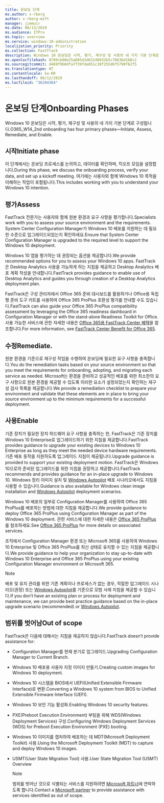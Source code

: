 ```yaml
---
title: 온보딩 단계
ms.author: v-rberg
author: v-rberg-msft
manager: jimmuir
ms.date: 08/13/2019
ms.audience: ITPro
ms.topic: overview
ms.service: windows-10-administration
localization_priority: Priority
ms.collection: FastTrack
description: Windows 10 온보딩은 시작, 평가, 재구성 및 사용의 네 가지 기본 단계로 구성됩니다.
ms.openlocfilehash: 0789cb80e25a085d2d631d6032b5c7663bd1b8c2
ms.sourcegitcommit: d469f9b0dfa7f39fde051c38f255d6f5790f62f5
ms.translationtype: HT
ms.contentlocale: ko-KR
ms.lasthandoff: 08/12/2019
ms.locfileid: "36294364"
---
```

# <a name="onboarding-phases"></a><span data-ttu-id="3627c-103">온보딩 단계</span><span class="sxs-lookup"><span data-stu-id="3627c-103">Onboarding Phases</span></span>

<span data-ttu-id="3627c-104">Windows 10 온보딩은 시작, 평가, 재구성 및 사용의 네 가지 기본 단계로 구성됩니다.</span><span class="sxs-lookup"><span data-stu-id="3627c-104">O365_W14_2nd onboarding has four primary phases—Initiate, Assess, Remediate, and Enable.</span></span>

## <a name="initiate"></a><span data-ttu-id="3627c-105">시작</span><span class="sxs-lookup"><span data-stu-id="3627c-105">Initiate phase</span></span>

<span data-ttu-id="3627c-106">이 단계에서는 온보딩 프로세스를 논의하고, 데이터를 확인하며, 킥오프 모임을 설정합니다.</span><span class="sxs-lookup"><span data-stu-id="3627c-106">During this phase, we discuss the onboarding process, verify your data, and set up a kickoff meeting.</span></span> <span data-ttu-id="3627c-107">여기에는 사용자와 함께 Windows 10 목적을 이해하는 작업이 포함됩니다.</span><span class="sxs-lookup"><span data-stu-id="3627c-107">This includes working with you to understand your Windows 10 intention.</span></span>

## <a name="assess"></a><span data-ttu-id="3627c-108">평가</span><span class="sxs-lookup"><span data-stu-id="3627c-108">Assess</span></span>

<span data-ttu-id="3627c-109">FastTrack 전문가는 사용자와 함께 원본 환경과 요구 사항을 평가합니다.</span><span class="sxs-lookup"><span data-stu-id="3627c-109">Specialists work with you to assess your source environment and the requirements.</span></span> <span data-ttu-id="3627c-110">System Center Configuration Manager가 Windows 10 배포를 지원하는 데 필요한 수준으로 업그레이드되었는지 확인하세요.</span><span class="sxs-lookup"><span data-stu-id="3627c-110">Ensure that System Center Configuration Manager is upgraded to the required level to support the Windows 10 deployment.</span></span> 

<span data-ttu-id="3627c-111">Windows 10 앱을 평가하는 데 권장되는 옵션을 제공합니다.</span><span class="sxs-lookup"><span data-stu-id="3627c-111">We provide recommended options for you to assess your Windows 10 apps.</span></span> <span data-ttu-id="3627c-112">FastTrack은 Desktop Analytics 사용을 가능하게 하는 지침을 제공하고 Desktop Analytics 배포 계획 작성을 안내합니다.</span><span class="sxs-lookup"><span data-stu-id="3627c-112">FastTrack provides guidance to enable use of Desktop Analytics and guides you through creation of a Desktop Analytics deployment plan.</span></span>

<span data-ttu-id="3627c-113">FastTrack은 구성 관리자에서 Office 365 준비 대시보드를 활용하거나 Office용 독립형 준비 도구 키트를 사용하여 Office 365 ProPlus 호환성 평가를 안내할 수도 있습니다.</span><span class="sxs-lookup"><span data-stu-id="3627c-113">FastTrack can also guide your Office 365 ProPlus compatibility assessment by leveraging the Office 365 readiness dashboard in Configuration Manager or with the stand-alone Readiness Toolkit for Office.</span></span> <span data-ttu-id="3627c-114">사용 가능한 서비스에 관한 자세한 내용은 [Office 365용 FastTrack Center 혜택](O365-fasttrack-benefit-for-office-365.md)을 참조합니다.</span><span class="sxs-lookup"><span data-stu-id="3627c-114">For more information, see [FastTrack Center Benefit for Office 365](O365-fasttrack-benefit-for-office-365.md).</span></span> 

## <a name="remediate"></a><span data-ttu-id="3627c-115">수정</span><span class="sxs-lookup"><span data-stu-id="3627c-115">Remediate.</span></span>

<span data-ttu-id="3627c-116">원본 환경을 기준으로 재구성 작업을 수행하여 온보딩에 필요한 요구 사항을 충족합니다.</span><span class="sxs-lookup"><span data-stu-id="3627c-116">You do the remediation tasks based on your source environment so that you meet the requirements for onboarding, adopting, and migrating each service as needed.</span></span> <span data-ttu-id="3627c-117">Microsoft는 환경을 준비하고 성공적인 배포를 위한 최소한의 요구 사항으로 원본 환경을 제공할 수 있도록 이러한 요소가 설정되었는지 확인하는 재구성 검사 목록을 제공합니다.</span><span class="sxs-lookup"><span data-stu-id="3627c-117">We provide a remediation checklist to prepare your environment and validate that these elements are in place to bring your source environment up to the minimum requirements for a successful deployment.</span></span> 

## <a name="enable"></a><span data-ttu-id="3627c-118">사용</span><span class="sxs-lookup"><span data-stu-id="3627c-118">Enable</span></span>

<span data-ttu-id="3627c-119">기존 장치가 필요한 장치 하드웨어 요구 사항을 충족하는 한, FastTrack은 기존 장치를 Windows 10 Enterprise로 업그레이드하기 위한 지침을 제공합니다.</span><span class="sxs-lookup"><span data-stu-id="3627c-119">FastTrack provides guidance to upgrade your existing devices to Windows 10 Enterprise as long as they meet the needed device hardware requirements.</span></span> <span data-ttu-id="3627c-120">기존 배포 동작을 지원하도록 업그레이드 지침이 제공됩니다.</span><span class="sxs-lookup"><span data-stu-id="3627c-120">Upgrade guidance is provided to support your existing deployment motion.</span></span> <span data-ttu-id="3627c-121">FastTrack은 Windows 10으로의 준비된 업그레이드를 위한 지침을 권장하고 제공합니다.</span><span class="sxs-lookup"><span data-stu-id="3627c-121">FastTrack recommends and provides guidance for an in-place upgrade to Windows 10.</span></span> <span data-ttu-id="3627c-122">Windows 정리 이미지 설치 및 [Windows Autopilot](EMS-onboarding-phases.md#windows-autopilot) 배포 시나리오에서도 지침을 사용할 수 있습니다.</span><span class="sxs-lookup"><span data-stu-id="3627c-122">Guidance is also available for Windows clean image installation and [Windows Autopilot](EMS-onboarding-phases.md#windows-autopilot) deployment scenarios.</span></span> 

<span data-ttu-id="3627c-123">Windows 10 배포의 일부로 Configuration Manager를 사용하여 Office 365 ProPlus를 배포하는 방법에 대한 지침을 제공합니다.</span><span class="sxs-lookup"><span data-stu-id="3627c-123">We provide guidance to deploy Office 365 ProPlus using Configuration Manager as part of the Windows 10 deployment.</span></span> <span data-ttu-id="3627c-124">관련 서비스에 대한 자세한 내용은 [Office 365 ProPlus](O365-onboarding-and-migration.md#office-365-proplus)를 참조하세요.</span><span class="sxs-lookup"><span data-stu-id="3627c-124">See [Office 365 ProPlus](O365-onboarding-and-migration.md#office-365-proplus) for more details on associated services.</span></span>

<span data-ttu-id="3627c-125">조직에서 Configuration Manager 환경 또는 Microsoft 365를 사용하여 Windows 10 Enterprise 및 Office 365 ProPlus를 최신 상태로 유지할 수 있는 지침을 제공합니다.</span><span class="sxs-lookup"><span data-stu-id="3627c-125">We provide guidance to help your organization to stay up-to-date with Windows 10 Enterprise and Office 365 ProPlus using your existing Configuration Manager environment or Microsoft 365.</span></span>

> [!NOTE]
> <span data-ttu-id="3627c-126">배포 및 유지 관리를 위한 기존 계획이나 프로세스가 없는 경우, 적절한 업그레이드 시나리오(권장) 또는 [Windows Autopilot](EMS-onboarding-phases.md#windows-autopilot)를 기준으로 모범 사례 지침을 제공할 수 있습니다.</span><span class="sxs-lookup"><span data-stu-id="3627c-126">If you don’t have an existing plan or process for deployment and maintenance, we can provide best practice guidance based on the in-place upgrade scenario (recommended) or [Windows Autopilot](EMS-onboarding-phases.md#windows-autopilot).</span></span>

## <a name="out-of-scope"></a><span data-ttu-id="3627c-127">범위를 벗어남</span><span class="sxs-lookup"><span data-stu-id="3627c-127">Out of scope</span></span>

<span data-ttu-id="3627c-128">FastTrack은 다음에 대해서는 지침을 제공하지 않습니다.</span><span class="sxs-lookup"><span data-stu-id="3627c-128">FastTrack doesn’t provide assistance for:</span></span>

- <span data-ttu-id="3627c-129">Configuration Manager를 현재 분기로 업그레이드.</span><span class="sxs-lookup"><span data-stu-id="3627c-129">Upgrading Configuration Manager to Current Branch.</span></span>
- <span data-ttu-id="3627c-130">Windows 10 배포용 사용자 지정 이미지 만들기.</span><span class="sxs-lookup"><span data-stu-id="3627c-130">Creating custom images for Windows 10 deployment.</span></span>
- <span data-ttu-id="3627c-131">Windows 10 시스템을 BIOS에서 UEFI(Unified Extensible Firmware Interface)로 변환.</span><span class="sxs-lookup"><span data-stu-id="3627c-131">Converting a Windows 10 system from BIOS to Unified Extensible Firmware Interface (UEFI).</span></span>
- <span data-ttu-id="3627c-132">Windows 10 보안 기능 활성화.</span><span class="sxs-lookup"><span data-stu-id="3627c-132">Enabling Windows 10 security features.</span></span> 
- <span data-ttu-id="3627c-133">PXE(Preboot Execution Environment) 부팅을 위해 WDS(Windows Deployment Services) 구성.</span><span class="sxs-lookup"><span data-stu-id="3627c-133">Configuring Windows Deployment Services (WDS) for Preboot Execution Environment (PXE) booting.</span></span>
- <span data-ttu-id="3627c-134">Windows 10 이미지를 캡처하여 배포하는 데 MDT(Microsoft Deployment Toolkit) 사용.</span><span class="sxs-lookup"><span data-stu-id="3627c-134">Using the Microsoft Deployment Toolkit (MDT) to capture and deploy Windows 10 images.</span></span>
- <span data-ttu-id="3627c-135">USMT(User State Migration Tool) 사용.</span><span class="sxs-lookup"><span data-stu-id="3627c-135">User State Migration Tool (USMT) Overview</span></span>

  > [!NOTE]
  > <span data-ttu-id="3627c-136">범위를 벗어난 것으로 식별되는 서비스를 지원하려면 [Microsoft 파트너](https://go.microsoft.com/fwlink/?linkid=2080150)에 연락하도록 합니다.</span><span class="sxs-lookup"><span data-stu-id="3627c-136">Contact a [Microsoft partner](https://go.microsoft.com/fwlink/?linkid=2080150) to provide assistance with services identified as out of scope.</span></span>

 